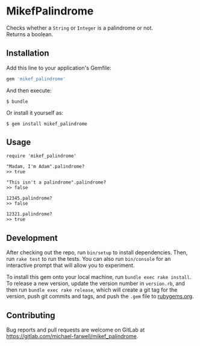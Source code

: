# MikefPalindrome

Checks whether a `String` or `Integer` is a palindrome or not.  
Returns a boolean.

## Installation

Add this line to your application's Gemfile:

```ruby
gem 'mikef_palindrome'
```

And then execute:

    $ bundle

Or install it yourself as:

    $ gem install mikef_palindrome

## Usage

    require 'mikef_palindrome'
    
    "Madam, I'm Adam".palindrome?
    >> true

    "This isn't a palindrome".palindrome?
    >> false

    12345.palindrome?
    >> false

    12321.palindrome?
    >> true

## Development

After checking out the repo, run `bin/setup` to install dependencies. Then, run `rake test` to run the tests. You can also run `bin/console` for an interactive prompt that will allow you to experiment.

To install this gem onto your local machine, run `bundle exec rake install`. To release a new version, update the version number in `version.rb`, and then run `bundle exec rake release`, which will create a git tag for the version, push git commits and tags, and push the `.gem` file to [rubygems.org](https://rubygems.org).

## Contributing

Bug reports and pull requests are welcome on GitLab at https://gitlab.com/michael-farwell/mikef_palindrome.
